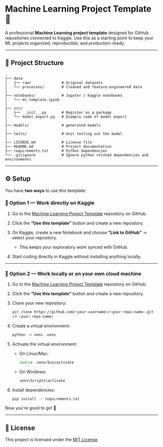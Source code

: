 # Machine Learning Project Template 🤖

A professional **Machine Learning project template** designed for GitHub repositories connected to Kaggle.
Use this as a starting point to keep your ML projects organized, reproducible, and production-ready.

---

## 📂 Project Structure

```
.
├── data
│   ├── raw/              # Original datasets
│   └── processes/        # Cleaned and feature-engineered data
│
├── notebooks/            # Jupyter / Kaggle notebooks
│   └── ml.template.ipynb
│
├── src/
│   ├── __init__.py       # Register as a package
│   └── model_export.py   # Example code of model export
│
├── models/               # generated models
│
├── tests/                # Unit testing out the model
│
├── LICENSE.md            # License file
├── README.md             # Project documentation
├── requirements.txt      # Python dependencies
└── .gitignore            # Ignore python related dependencies and environments
```

---

## ⚙️ Setup

You have **two ways** to use this template:

### 🔹 Option 1 — Work directly on Kaggle

1. Go to the [Machine Learning Project Template](https://github.com/hatixntsoa/machine.learning) repository on GitHub.
2. Click the **“Use this template”** button and create a new repository.
3. On Kaggle, create a new Notebook and choose **“Link to GitHub”** → select your repository.

   * This keeps your exploratory work synced with GitHub.
4. Start coding directly in Kaggle without installing anything locally.

---

### 🔹 Option 2 — Work locally or on your own cloud machine

1. Go to the [Machine Learning Project Template](https://github.com/hatixntsoa/machine.learning) repository on GitHub.
2. Click the **“Use this template”** button and create a new repository.
3. Clone your new repository:

   ```bash
   git clone https://github.com/<your-username>/<your-repo-name>.git
   cd <your-repo-name>
   ```
4. Create a virtual environment:

   ```bash
   python -m venv .venv
   ```
5. Activate the virtual environment:

   * On Linux/Mac:

     ```bash
     source .venv/bin/activate
     ```
   * On Windows:

     ```bash
     venv\Scripts\activate
     ```
6. Install dependencies:

   ```bash
   pip install -r requirements.txt
   ```

Now you're good to go! 🚀

---

## 📜 License

This project is licensed under the [MIT License](LICENSE.md).

